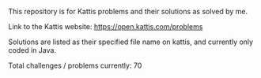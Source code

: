 This repository is for Kattis problems and their solutions as solved by me.

Link to the Kattis website: https://open.kattis.com/problems

Solutions are listed as their specified file name on kattis, and currently only coded in Java.

Total challenges / problems currently: 70
